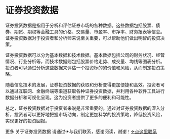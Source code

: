 # 证券投资数据

证券投资数据是指用于分析和评估证券市场的各种数据。这些数据包括股票、债券、期货、期权等金融工具的价格、交易量、市盈率、市净率、财务报表等信息。证券投资数据对于投资者和分析师来说至关重要，可以帮助他们做出明智的投资决策。

证券投资数据可以分为基本数据和技术数据。基本数据包括公司的财务状况、经营情况、行业分析等，而技术数据则包括股票价格走势、成交量、均线等图表分析。投资者可以通过分析这些数据来评估一个投资标的的价值和风险，从而制定投资策略。

随着信息技术的发展，证券投资数据的获取和分析变得更加便捷和高效。投资者可以通过互联网、金融终端等渠道获取各种证券投资数据，并利用各种软件工具进行数据分析和可视化呈现。这为投资者提供了更多的便利和可能性。

总之，证券投资数据对于投资者来说是非常重要的。通过对证券投资数据的深入分析，投资者可以更好地把握市场动向，制定更加科学的投资策略，降低投资风险，实现更好的投资回报。

更多 关于证券投资数据 请通过✈与我们联系，感谢阅读，谢谢！[✈点这里联系](https://a.k02.cc)